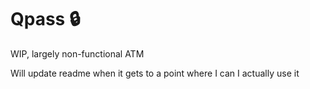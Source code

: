 # Qpass 🔒

WIP, largely non-functional ATM

Will update readme when it gets to a point where I can I actually use it
